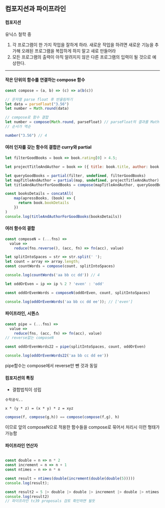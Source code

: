 ## 컴포지션과 파이프라인

#### 컴포지션

유닉스 철학 중   
1. 각 프로그램이 한 가지 작업을 잘하게 하라. 새로운 작업을 하려면 새로운 기능을 추가해 오래된 프로그램을 복잡하게 하지 말고 새로 만들어라
2. 모든 프로그램의 출력이 아직 알려지지 않은 다른 프로그램의 입력이 될 것으로 예상한다.
----
   

#### 작은 단위의 함수를 연결하는 compose 함수
```js
const compose = (a, b) => (c) => a(b(c))

// 문자열 parse float 후 반올림하기
let data = parseFloat("3.56")
let number = Math.round(data)

// compose로 함수 결합
let number = compose(Math.round, parseFloat) // parseFloat의 결과를 Math.round에 넣는다.
// 순서가 역순

number("3.56") // 4
```

#### 여러 인자를 갖는 함수의 결합은 curry와 partial
```js
let filterGoodBooks = book => book.rating[0] > 4.5;

let projectTitleAndAuthor = book => ({ title: book.title, author: book.author })

let queryGoodBooks = partial(filter, undefined, filterGoodBooks)
let mapTitleAndAuthor = partial(map, undefined, projectTitleAndAuthor)
let titleAndAuthorForGoodBooks = compose(mapTitleAndAuthor, queryGoodBooks)

const booksDetails = concatAll(
    map(apressBooks, (book) => {
      return book.bookDetails
    })
)
console.log(titleAndAuthorForGoodBooks(booksDetails))
```

#### 여러 함수의 결합
```js
const composeN = (...fns) => 
  value => 
    reduce(fns.reverse(), (acc, fn) => fn(acc), value)

let splitIntoSpaces = str => str.split(' ');
let count = array => array.length;
const countWords = compose(count, splitIntoSpaces)

console.log(countWords('aa bb cc dd')) // 4

let oddOrEven = ip => ip % 2 ? 'even' : 'odd'

const oddOrEvenWords = composeN(oddOrEven, count, splitIntoSpaces)

console.log(oddOrEvenWords('aa bb cc dd ee')); // ['even']
```

#### 파이프라인, 시퀀스
```js
const pipe = (...fns) =>
  value => 
    reduce(fns, (acc, fn) => fn(acc), value)
// reverse없는 composeN

const oddOrEvenWords22 = pipe(splitIntoSpaces, count, oddOrEven)

console.log(oddOrEvenWords22('aa bb cc dd ee'))
```
pipe함수는 compose에서 reverse만 뺀 것과 동일   

#### 컴포지션의 특징
- 결합법칙이 성립
```text
수학공식..

x * (y * z) = (x * y) * z = xyz
```

```js
compose(f, compose(g,h)) == compose(compose(f,g), h)
```
이므로 앞의 composeN으로 적용한 함수들을 compose로 묶어서 처리시 이런 형태가 가능함    
    

#### 파이프라인 연산자
```js

const double = n => n * 2
const increment = n => n + 1
const ntimes = n => n * n

const result = ntimes(double(increment(double(double(5)))))
console.log(result);

const result2 = 5 |> double |> double |> increment |> double |> ntimes
console.log(result2)
// 파이프라인 tc39 proposals 검토 확인하면 될듯
```


